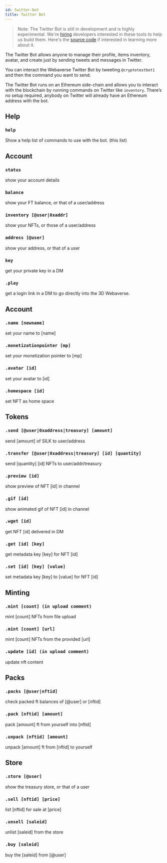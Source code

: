 ```yaml
---
id: twitter-bot
title: Twitter Bot
---
```


> Note: The Twitter Bot is still in development and is highly experimental. We're [hiring](https://www.notion.so/webaverse/Webaverse-is-Hiring-8fb49c069c2f450f93ebb911149f21bd) developers interested in these tools to help us build them. Here's the [source code](https://github.com/webaverse/ethereum-bot/blob/master/twitterBot.js) if interested in learning more about it.

The Twitter Bot allows anyone to manage their profile, items inventory, avatar, and create just by sending tweets and messages in Twitter.

You can interact the Webaverse Twitter Bot by tweeting `@cryptotestbot1` and then the command you want to send.

The Twitter Bot runs on an Ethereum side-chain and allows you to interact with the blockchain by running commands on Twitter like `inventory`. There’s no setup required, anybody on Twitter will already have an Ethereum address with the bot.

## Help

### `help`
Show a help list of commands to use with the bot. (this list)

## Account 

### `status`
show your account details

### `balance` 
show your FT balance, or that of a user/address

### `inventory [@user|0xaddr]`
show your NFTs, or those of a user/address

### `address [@user]`
show your address, or that of a user

### `key`
get your private key in a DM

### `.play`
get a login link in a DM to go directly into the 3D Webaverse.

## Account 

### `.name [newname]`
set your name to [name]

### `.monetizationpointer [mp]`
set your monetization pointer to [mp]

### `.avatar [id]`
set your avatar to [id]

### `.homespace [id]`
set NFT as home space

## Tokens

### `.send [@user|0xaddress|treasury] [amount]`
send [amount] of SILK to user/address

### `.transfer [@user|0xaddress|treasury] [id] [quantity]`
send [quantity] [id] NFTs to user/addr/treasury

### `.preview [id]`
show preview of NFT [id] in channel

### `.gif [id]`
show animated gif of NFT [id] in channel

### `.wget [id]`
get NFT [id] delivered in DM

### `.get [id] [key]`
get metadata key [key] for NFT [id]

### `.set [id] [key] [value]`
set metadata key [key] to [value] for NFT [id]

## Minting

### `.mint [count] (in upload comment)`
mint [count] NFTs from file upload

### `.mint [count] [url]`
mint [count] NFTs from the provided [url]

### `.update [id] (in upload comment)`
update nft content

## Packs

### `.packs [@user|nftid]`
check packed ft balances of [@user] or [nftid]

### `.pack [nftid] [amount]`
pack [amount] ft from yourself into [nftid]

### `.unpack [nftid] [amount]`
unpack [amount] ft from [nftid] to yourself

## Store

### `.store [@user]`
show the treasury store, or that of a user

### `.sell [nftid] [price]`
list [nftid] for sale at [price]

### `.unsell [saleid]`
unlist [saleid] from the store

### `.buy [saleid]`
buy the [saleid] from [@user]
